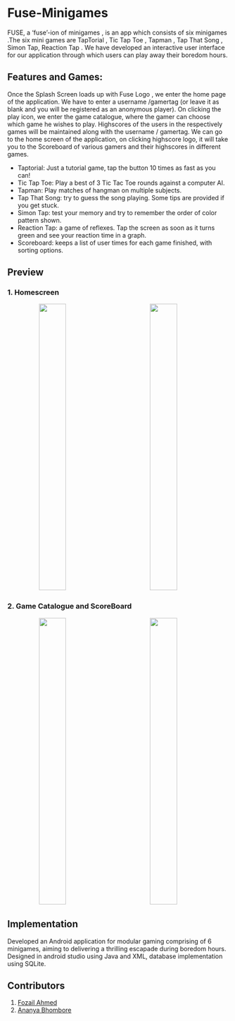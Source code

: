 # Fuse-Minigames
FUSE, a ‘fuse’-ion of minigames , is an app which consists of six minigames .The six mini games are TapTorial , Tic Tap Toe , Tapman , Tap That Song , Simon Tap, Reaction Tap . We have developed an interactive user interface for our application through which users can play away their boredom hours.<br>

## Features and Games:
Once the Splash Screen loads up with Fuse Logo , we enter the home page of the application. We have to enter a username /gamertag (or leave it as blank and you will be registered as an anonymous player). On clicking the play icon, we enter the game catalogue, where the gamer can choose which game he wishes to play. Highscores of the users in the respectively games will be maintained along with the username / gamertag. We can go to the home screen of the application, on clicking highscore logo, it will take you to the Scoreboard of various gamers and their highscores in different games.

* Taptorial: Just a tutorial game, tap the button 10 times as fast as you can!
* Tic Tap Toe: Play a best of 3 Tic Tac Toe rounds against a computer AI.
* Tapman: Play matches of hangman on multiple subjects.
* Tap That Song: try to guess the song playing. Some tips are provided if you get stuck.
* Simon Tap: test your memory and try to remember the order of color pattern shown.
* Reaction Tap: a game of reflexes. Tap the screen as soon as it turns green and see your reaction time in a graph.
* Scoreboard: keeps a list of user times for each game finished, with sorting options.

## Preview
### 1. Homescreen <br>
<p float="left">
   &emsp; &emsp; &emsp; &emsp;
  <img src="https://user-images.githubusercontent.com/96954007/185807224-486c37e6-0730-4a27-88f0-99b28f786c6a.png" width="35%" height=650 />
   &emsp; &emsp; &emsp; &emsp; 
  <img src="https://user-images.githubusercontent.com/96954007/185807404-46f12d6b-0fa2-4d1c-8490-937f62e41d86.png" width="35%" height=650 />
</p>

### 2. Game Catalogue and ScoreBoard <br>
<p float="left">
  &emsp; &emsp; &emsp; &emsp; 
  <img src="https://user-images.githubusercontent.com/96954007/185807512-01fe6dcd-e8c6-407f-8c1a-f8d7c88c37af.png" width="35%" height=650 />
  &emsp; &emsp; &emsp; &emsp;
  <img src="https://user-images.githubusercontent.com/96954007/185807785-852d3484-e0ff-411b-a525-9847e46a13ca.png" width="35%" height=650 />
</p>

## Implementation
Developed an Android application for modular gaming comprising of 6 minigames, aiming to delivering a thrilling escapade during boredom hours. Designed in android studio using Java and XML, database implementation using SQLite.  

## Contributors 
1. <a href="https://www.linkedin.com/in/fozail-ahmed-3297ab236/">Fozail Ahmed </a>
2. <a href="https://www.linkedin.com/in/ananya-bhombore-674870245/">Ananya Bhombore </a>
